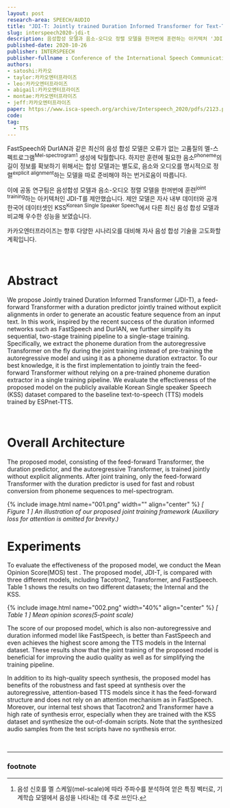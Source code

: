 ```yaml
---
layout: post
research-area: SPEECH/AUDIO
title: "JDI-T: Jointly trained Duration Informed Transformer for Text-To-Speech without Explicit Alignment"
slug: interspeech2020-jdi-t
description: 음성합성 모델과 음소-오디오 정렬 모델을 한꺼번에 훈련하는 아키텍처 'JDI-T' 제안
published-date: 2020-10-26
publisher: INTERSPEECH
publisher-fullname : Conference of the International Speech Communication Association (INTERSPEECH)
authors:
- satoshi:카카오
- taylor:카카오엔터프라이즈
- leo:카카오엔터프라이즈
- abigail:카카오엔터프라이즈
- montae:카카오엔터프라이즈
- jeff:카카오엔터프라이즈
paper: https://www.isca-speech.org/archive/Interspeech_2020/pdfs/2123.pdf
code:
tag:
  - TTS
---
```


FastSpeech와 DurIAN과 같은 최신의 음성 합성 모델은 오류가 없는 고품질의 멜-스펙트로그램<sup>Mel-spectrogram</sup>[^1] 생성에 탁월합니다. 하지만 훈련에 필요한 음소<sup>phoneme</sup>의 길이 정보를 확보하기 위해서는 합성 모델과는 별도로, 음소와 오디오를 명시적으로 정렬<sup>explicit alignment</sup>하는 모델을 따로 준비해야 하는 번거로움이 따릅니다.

이에 공동 연구팀은 음성합성 모델과 음소-오디오 정렬 모델을 한꺼번에 훈련<sup>joint training</sup>하는 아키텍처인 JDI-T를 제안했습니다. 제안 모델은 자사 내부 데이터와 공개 한국어 데이터셋인 KSS<sup>Korean Single Speaker Speech</sup>에서 다른 최신 음성 합성 모델과 비교해 우수한 성능을 보였습니다.

카카오엔터프라이즈는 향후 다양한 시나리오를 대비해 자사 음성 합성 기술을 고도화할 계획입니다.

<br/>

# Abstract

We propose Jointly trained Duration Informed Transformer (JDI-T), a feed-forward Transformer with a duration predictor jointly trained without explicit alignments in order to generate an acoustic feature sequence from an input text. In this work, inspired by the recent success of the duration informed networks such as FastSpeech and DurIAN, we further simplify its sequential, two-stage training pipeline to a single-stage training. Specifically, we extract the phoneme duration from the autoregressive Transformer on the fly during the joint training instead of pre-training the autoregressive model and using it as a phoneme duration extractor. To our best knowledge, it is the first implementation to jointly train the feed-forward Transformer without relying on a pre-trained phoneme duration extractor in a single training pipeline. We evaluate the effectiveness of the proposed model on the publicly available Korean Single speaker Speech (KSS) dataset compared to the baseline text-to-speech (TTS) models trained by ESPnet-TTS.

<br/>

# Overall Architecture

The proposed model, consisting of the feed-forward Transformer, the duration predictor, and the autoregressive Transformer, is trained jointly without explicit alignments. After joint training, only the feed-forward Transformer with the duration predictor is used for fast and robust conversion from phoneme sequences to mel-spectrogram.

{% include image.html name="001.png" width="" align="center" %}
<em class="center">[ Figure 1 ] An illustration of our proposed joint training framework (Auxiliary loss for attention is omitted for brevity.)</em>

# Experiments

To evaluate the effectiveness of the proposed model, we conduct the Mean Opinion Score(MOS) test . The proposed model, JDI-T, is compared with three different models, including Tacotron2, Transformer, and FastSpeech. Table 1 shows the results on two different datasets; the Internal and the KSS.

{% include image.html name="002.png" width="40%" align="center" %}
<em class="center">[ Table 1 ] Mean opinion scores(5-point scale)</em>

The score of our proposed model, which is also non-autoregressive and duration informed model like FastSpeech, is better than FastSpeech and even achieves the highest score among the TTS models in the Internal dataset. These results show that the joint training of the proposed model is beneficial for improving the audio quality as well as for simplifying the training pipeline.

In addition to its high-quality speech synthesis, the proposed model has benefits of the robustness and fast speed at synthesis over the autoregressive, attention-based TTS models since it has the feed-forward structure and does not rely on an attention mechanism as in FastSpeech. Moreover, our internal test shows that Tacotron2 and Transformer have a high rate of synthesis error, especially when they are trained with the KSS dataset and synthesize the out-of-domain scripts. Note that the synthesized audio samples from the test scripts have no synthesis error.

<br/>

-----
### footnote

[^1]: 음성 신호를 멜 스케일(mel-scale)에 따라 주파수를 분석하여 얻은 특징 벡터로, 기계학습 모델에서 음성을 나타내는 데 주로 쓰인다.
